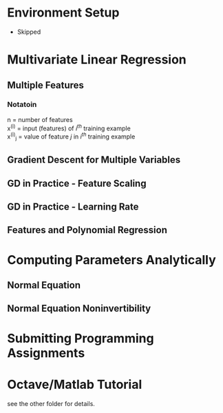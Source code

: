 # Environment Setup
- Skipped

# Multivariate Linear Regression
## Multiple Features
### Notatoin
n = number of features  
x<sup>(i)</sup> = input (features) of *i*<sup>*th*</sup> training example  
x<sup>(i)</sup><sub>j</sub> = value of feature *j* in *i<sup>th</sup>* training example  

## Gradient Descent for Multiple Variables

## GD in Practice - Feature Scaling

## GD in Practice - Learning Rate

## Features and Polynomial Regression

# Computing Parameters Analytically
## Normal Equation

## Normal Equation Noninvertibility

# Submitting Programming Assignments

# Octave/Matlab Tutorial
see the other folder for details.
